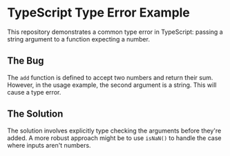 # TypeScript Type Error Example

This repository demonstrates a common type error in TypeScript: passing a string argument to a function expecting a number.

## The Bug

The `add` function is defined to accept two numbers and return their sum. However, in the usage example, the second argument is a string. This will cause a type error. 

## The Solution

The solution involves explicitly type checking the arguments before they're added.  A more robust approach might be to use `isNaN()` to handle the case where inputs aren't numbers.